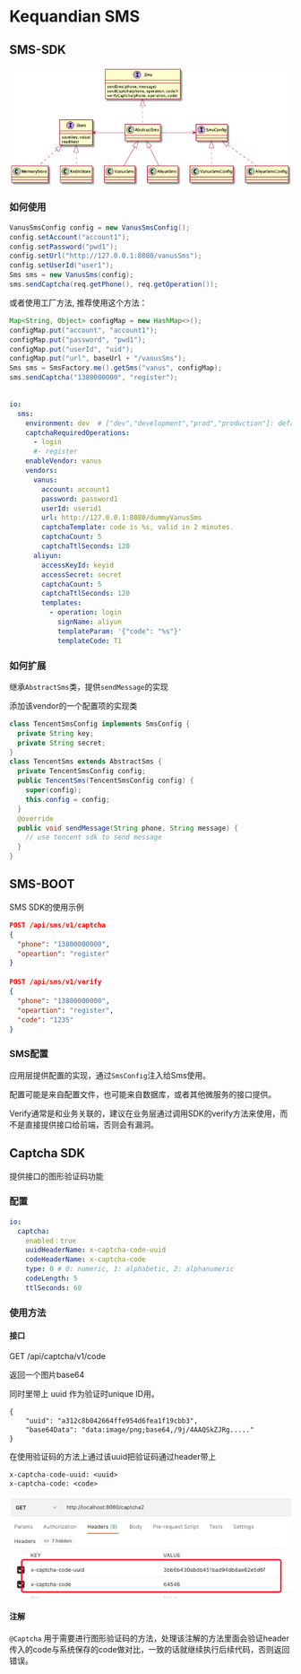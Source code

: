 # Kequandian SMS

## SMS-SDK

![arch](./doc/arch.png?raw=true)



### 如何使用

```java
VanusSmsConfig config = new VanusSmsConfig();
config.setAccount("account1");
config.setPassword("pwd1");
config.setUrl("http://127.0.0.1:8080/vanusSms");
config.setUserId("user1");
Sms sms = new VanusSms(config);
sms.sendCaptcha(req.getPhone(), req.getOperation());
```

或者使用工厂方法, 推荐使用这个方法：
```java
Map<String, Object> configMap = new HashMap<>();
configMap.put("account", "account1");
configMap.put("password", "pwd1");
configMap.put("userId", "uid");
configMap.put("url", baseUrl + "/vanusSms");
Sms sms = SmsFactory.me().getSms("vanus", configMap);
sms.sendCaptcha("1380000000", "register");
```

```yaml

io:
  sms:
    environment: dev  # ["dev","development","prod","production"]: default prod
    captchaRequiredOperations:
      - login
      #- register
    enableVendor: vanus
    vendors:
      vanus:
        account: account1
        password: password1
        userId: userid1
        url: http://127.0.0.1:8080/dummyVanusSms
        captchaTemplate: code is %s, valid in 2 minutes.
        captchaCount: 5
        captchaTtlSeconds: 120
      aliyun:
        accessKeyId: keyid
        accessSecret: secret
        captchaCount: 5
        captchaTtlSeconds: 120
        templates:
          - operation: login
            signName: aliyun
            templateParam: '{"code": "%s"}'
            templateCode: T1
```

### 如何扩展

继承`AbstractSms`类，提供`sendMessage`的实现

添加该vendor的一个配置项的实现类

```java
class TencentSmsConfig implements SmsConfig {
  private String key;
  private String secret;
}
class TencentSms extends AbstractSms {
  private TencentSmsConfig config;
  public TencentSms(TencentSmsConfig config) {
    super(config);
    this.config = config;
  }
  @override
  public void sendMessage(String phone, String message) {
    // use tencent sdk to send message
  }
}
```



## SMS-BOOT

SMS SDK的使用示例

```json
POST /api/sms/v1/captcha
{
  "phone": "13800000000",
  "opeartion": "register"
}

POST /api/sms/v1/verify
{
  "phone": "13800000000",
  "opeartion": "register",
  "code": "1235"
}
```

### SMS配置

应用层提供配置的实现，通过`SmsConfig`注入给Sms使用。

配置可能是来自配置文件，也可能来自数据库，或者其他微服务的接口提供。

Verify通常是和业务关联的，建议在业务层通过调用SDK的verify方法来使用，而不是直接提供接口给前端，否则会有漏洞。

## Captcha SDK

提供接口的图形验证码功能

### 配置

```yaml
io:
  captcha:
    enabled：true
    uuidHeaderName: x-captcha-code-uuid
    codeHeaderName: x-captcha-code
    type: 0 # 0: numeric, 1: alphabetic, 2: alphanumeric
    codeLength: 5
    ttlSeconds: 60

```

### 使用方法

#### 接口

GET /api/captcha/v1/code

返回一个图片base64

同时里带上 uuid 作为验证时unique ID用。

```
{
    "uuid": "a312c8b042664ffe954d6fea1f19cbb3",
    "base64Data": "data:image/png;base64,/9j/4AAQSkZJRg....."
}
```

在使用验证码的方法上通过该uuid把验证码通过header带上

```
x-captcha-code-uuid: <uuid>
x-captcha-code: <code>
```

![cpatcha](./doc/captcha.png?raw=true)

#### 注解 

`@Captcha` 用于需要进行图形验证码的方法，处理该注解的方法里面会验证header传入的code与系统保存的code做对比，一致的话就继续执行后续代码，否则返回错误。

